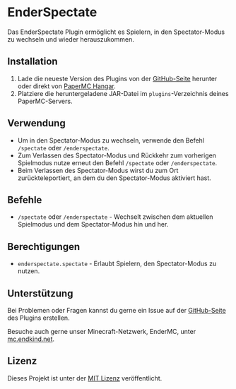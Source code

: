 # EnderSpectate

Das EnderSpectate Plugin ermöglicht es Spielern, in den Spectator-Modus zu wechseln und wieder herauszukommen.

## Installation

1. Lade die neueste Version des Plugins von der [GitHub-Seite](https://github.com/Endkind/EnderSpectate/releases) herunter oder direkt von [PaperMC Hangar](https://hangar.papermc.io/Endkind_Ender/EnderSpectate).
2. Platziere die heruntergeladene JAR-Datei im `plugins`-Verzeichnis deines PaperMC-Servers.

## Verwendung

- Um in den Spectator-Modus zu wechseln, verwende den Befehl `/spectate` oder `/enderspectate`.
- Zum Verlassen des Spectator-Modus und Rückkehr zum vorherigen Spielmodus nutze erneut den Befehl `/spectate` oder `/enderspectate`.
- Beim Verlassen des Spectator-Modus wirst du zum Ort zurückteleportiert, an dem du den Spectator-Modus aktiviert hast.

## Befehle

- `/spectate` oder `/enderspectate` - Wechselt zwischen dem aktuellen Spielmodus und dem Spectator-Modus hin und her.

## Berechtigungen

- `enderspectate.spectate` - Erlaubt Spielern, den Spectator-Modus zu nutzen.

## Unterstützung

Bei Problemen oder Fragen kannst du gerne ein Issue auf der [GitHub-Seite](https://github.com/Endkind/EnderSpectate/issues) des Plugins erstellen.

Besuche auch gerne unser Minecraft-Netzwerk, EnderMC, unter [mc.endkind.net](https://mc.endkind.net).

## Lizenz

Dieses Projekt ist unter der [MIT Lizenz](https://github.com/Endkind/EnderSpectate/blob/master/LICENSE) veröffentlicht.
